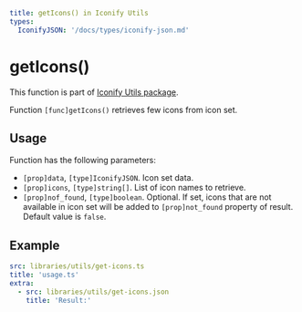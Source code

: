 ```yaml
title: getIcons() in Iconify Utils
types:
  IconifyJSON: '/docs/types/iconify-json.md'
```

# getIcons()

This function is part of [Iconify Utils package](./index.md).

Function `[func]getIcons()` retrieves few icons from icon set.

## Usage

Function has the following parameters:

- `[prop]data`, `[type]IconifyJSON`. Icon set data.
- `[prop]icons`, `[type]string[]`. List of icon names to retrieve.
- `[prop]nof_found`, `[type]boolean`. Optional. If set, icons that are not available in icon set will be added to `[prop]not_found` property of result. Default value is `false`.

## Example

```yaml
src: libraries/utils/get-icons.ts
title: 'usage.ts'
extra:
  - src: libraries/utils/get-icons.json
    title: 'Result:'
```
